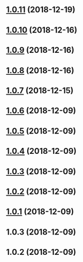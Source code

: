 ## [1.0.11](https://github.com/tomieric/vuepress-theme-track/compare/v1.0.10...v1.0.11) (2018-12-19)



## [1.0.10](https://github.com/tomieric/vuepress-theme-track/compare/v1.0.9...v1.0.10) (2018-12-16)



## [1.0.9](https://github.com/tomieric/vuepress-theme-track/compare/v1.0.8...v1.0.9) (2018-12-16)



## [1.0.8](https://github.com/tomieric/vuepress-theme-track/compare/v1.0.7...v1.0.8) (2018-12-16)



## [1.0.7](https://github.com/tomieric/vuepress-theme-track/compare/v1.0.6...v1.0.7) (2018-12-15)



## [1.0.6](https://github.com/tomieric/vuepress-theme-track/compare/v1.0.5...v1.0.6) (2018-12-09)



## [1.0.5](https://github.com/tomieric/vuepress-theme-track/compare/v1.0.4...v1.0.5) (2018-12-09)



## [1.0.4](https://github.com/tomieric/vuepress-theme-track/compare/v1.0.3...v1.0.4) (2018-12-09)



## [1.0.3](https://github.com/tomieric/vuepress-theme-track/compare/v1.0.2...v1.0.3) (2018-12-09)



## [1.0.2](https://github.com/tomieric/vuepress-theme-track/compare/v1.0.1...v1.0.2) (2018-12-09)



## [1.0.1](https://github.com/tomieric/vuepress-theme-track/compare/v1.0.0...v1.0.1) (2018-12-09)



## 1.0.3 (2018-12-09)



## 1.0.2 (2018-12-09)



